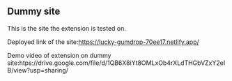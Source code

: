 ## Dummy site

This is the site the extension is tested on.

Deployed link of the site:https://lucky-gumdrop-70ee17.netlify.app/

Demo video of extension on dummy site:htps://drive.google.com/file/d/1QB6X8iYt8OMLxOb4rXLdTHGbVZxY2eIB/view?usp=sharing/
